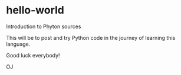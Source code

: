 # hello-world
Introduction to Phyton sources

This will be to post and try Python code in the journey of learning this language.

Good luck everybody!

OJ
